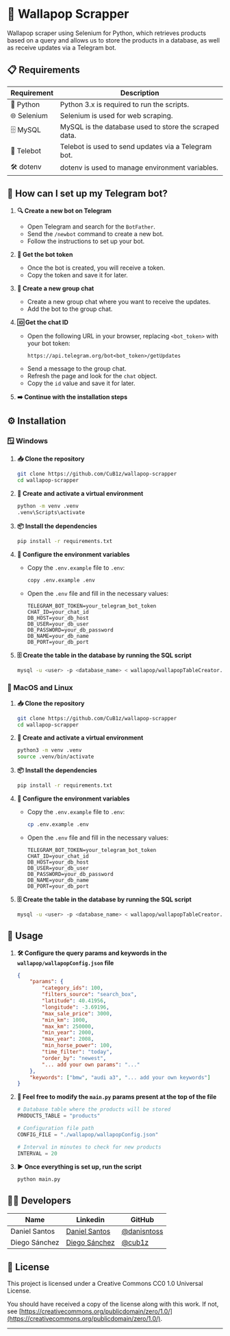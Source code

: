 # 🛒 Wallapop Scrapper

Wallapop scraper using Selenium for Python, which retrieves products based on a query and allows us to store the products in a database, as well as receive updates via a Telegram bot.

## 📋 Requirements

| Requirement  | Description                                          |
| ------------ | ---------------------------------------------------- |
| 🐍 Python   | Python 3.x is required to run the scripts.            |
| 🌐 Selenium | Selenium is used for web scraping.                    |
| 🗄️ MySQL    | MySQL is the database used to store the scraped data. |
| 🤖 Telebot  | Telebot is used to send updates via a Telegram bot.   |
| 🛠️ dotenv   | dotenv is used to manage environment variables.       |


## 🤖 How can I set up my Telegram bot?

1. **🔍 Create a new bot on Telegram**
    - Open Telegram and search for the `BotFather`.
    - Send the `/newbot` command to create a new bot.
    - Follow the instructions to set up your bot.

2. **🔑 Get the bot token**
    - Once the bot is created, you will receive a token.
    - Copy the token and save it for later.

3. **💬 Create a new group chat**
    - Create a new group chat where you want to receive the updates.
    - Add the bot to the group chat.

4. **🆔 Get the chat ID**
    - Open the following URL in your browser, replacing `<bot_token>` with your bot token:
      ```
      https://api.telegram.org/bot<bot_token>/getUpdates
      ```
    - Send a message to the group chat.
    - Refresh the page and look for the `chat` object.
    - Copy the `id` value and save it for later.

5. **➡️ Continue with the installation steps**
    

## ⚙️ Installation

### 🪟 Windows

1. **📥 Clone the repository**
    ```sh
    git clone https://github.com/CuB1z/wallapop-scrapper
    cd wallapop-scrapper
    ```

2. **🐍 Create and activate a virtual environment**
    ```sh
    python -m venv .venv
    .venv\Scripts\activate
    ```

3. **📦 Install the dependencies**
    ```sh
    pip install -r requirements.txt
    ```

4. **🔧 Configure the environment variables**
    - Copy the `.env.example` file to `.env`:
      ```sh
      copy .env.example .env
      ```
    - Open the `.env` file and fill in the necessary values:
      ```properties
      TELEGRAM_BOT_TOKEN=your_telegram_bot_token
      CHAT_ID=your_chat_id
      DB_HOST=your_db_host
      DB_USER=your_db_user
      DB_PASSWORD=your_db_password
      DB_NAME=your_db_name
      DB_PORT=your_db_port
      ```

5. **🗄️ Create the table in the database by running the SQL script**
    ```sh
    mysql -u <user> -p <database_name> < wallapop/wallapopTableCreator.sql
    ```

### 🐧 MacOS and Linux

1. **📥 Clone the repository**
    ```sh
    git clone https://github.com/CuB1z/wallapop-scrapper
    cd wallapop-scrapper
    ```

2. **🐍 Create and activate a virtual environment**
    ```sh
    python3 -m venv .venv
    source .venv/bin/activate
    ```

3. **📦 Install the dependencies**
    ```sh
    pip install -r requirements.txt
    ```

4. **🔧 Configure the environment variables**
    - Copy the `.env.example` file to `.env`:
      ```sh
      cp .env.example .env
      ```
    - Open the `.env` file and fill in the necessary values:
      ```properties
      TELEGRAM_BOT_TOKEN=your_telegram_bot_token
      CHAT_ID=your_chat_id
      DB_HOST=your_db_host
      DB_USER=your_db_user
      DB_PASSWORD=your_db_password
      DB_NAME=your_db_name
      DB_PORT=your_db_port
      ```

5. **🗄️ Create the table in the database by running the SQL script**
    ```sh
    mysql -u <user> -p <database_name> < wallapop/wallapopTableCreator.sql
    ```


## 🚀 Usage

1. **🛠️ Configure the query params and keywords in the `wallapop/wallapopConfig.json` file**
    ```json
    {
        "params": {
            "category_ids": 100,
            "filters_source": "search_box",
            "latitude": 40.41956,
            "longitude": -3.69196,
            "max_sale_price": 3000,
            "min_km": 1000,
            "max_km": 250000,
            "min_year": 2000,
            "max_year": 2008,
            "min_horse_power": 100,
            "time_filter": "today",
            "order_by": "newest",
            "... add your own params": "..."
        },
        "keywords": ["bmw", "audi a3", "... add your own keywords"]
    }
    ```

2. **📝 Feel free to modify the `main.py` params present at the top of the file**
    ```python
    # Database table where the products will be stored
    PRODUCTS_TABLE = "products"

    # Configuration file path
    CONFIG_FILE = "./wallapop/wallapopConfig.json"

    # Interval in minutes to check for new products
    INTERVAL = 20
    ```

3. **▶️ Once everything is set up, run the script**
    ```sh
    python main.py
    ```


## 👨‍💻 Developers

| Name            | Linkedin                                                 | GitHub                                       |
| --------------- | -------------------------------------------------------- | -------------------------------------------- |
| Daniel Santos   | [Daniel Santos](https://www.linkedin.com/in/danisntoss/) | [@danisntoss](https://github.com/danisntoss) |
| Diego Sánchez   | [Diego Sánchez](https://www.linkedin.com/in/cub1z/)      | [@cub1z](https://github.com/cub1z)           |


## 📜 License

This project is licensed under a Creative Commons CC0 1.0 Universal License.

You should have received a copy of the license along with this work. If not, see [https://creativecommons.org/publicdomain/zero/1.0/](https://creativecommons.org/publicdomain/zero/1.0/).

---
